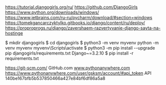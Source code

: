 https://tutorial.djangogirls.org/ru/
https://github.com/DjangoGirls
https://www.python.org/downloads/windows/
https://www.jetbrains.com/ru-ru/pycharm/download/#section=windows
https://tomekgancarczyktylko.gitbooks.io/django/content/ru/deploy/
https://proproprogs.ru/django/zavershaem-razvertyvanie-django-sayta-na-hostinge

[//]: # (https://wiki.gnome.org/Apps/Gedit#Download)

[//]: # (https://www.sublimetext.com/)

[//]: # (https://atom.io/)
$ mkdir djangogirls
$ cd djangogirls
$ python3 -m venv myvenv
python -m venv myvenv
myvenv\Scripts\activate
$ python3 -m pip install --upgrade pip
djangogirls/requirements.txt
    Django~=3.2.10
$ pip install -r requirements.txt

https://git-scm.com/
GitHub.com
www.pythonanywhere.com
https://www.pythonanywhere.com/user/gsksm/account/#api_token
API
140be167bfb5b537850466a427e84bf6df86a5a8
